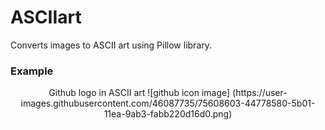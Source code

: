# ASCIIart
Converts images to ASCII art using Pillow library.

### Example
<p align="center">
Github logo in ASCII art
![github icon image]
(https://user-images.githubusercontent.com/46087735/75608603-44778580-5b01-11ea-9ab3-fabb220d16d0.png)
</p>
